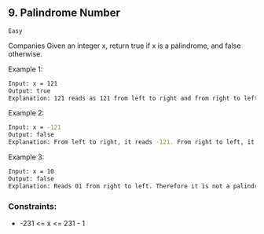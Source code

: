## 9. Palindrome Number
`Easy`

Companies
Given an integer x, return true if x is a palindrome, and false otherwise.

 

Example 1:
```sh
Input: x = 121
Output: true
Explanation: 121 reads as 121 from left to right and from right to left.
```

Example 2:
```sh
Input: x = -121
Output: false
Explanation: From left to right, it reads -121. From right to left, it becomes 121-. Therefore it is not a palindrome.
```

Example 3:
```sh
Input: x = 10
Output: false
Explanation: Reads 01 from right to left. Therefore it is not a palindrome.
```

### Constraints:

- -231 <= x <= 231 - 1
 